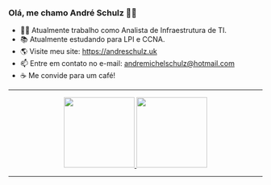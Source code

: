 ### Olá, me chamo André Schulz 👋🐹


- 👨‍💻 Atualmente trabalho como Analista de Infraestrutura de TI.
- 📚 Atualmente estudando para LPI e CCNA.
- 🌎 Visite meu site: <a>https://andreschulz.uk</a>
- 📫 Entre em contato no e-mail: andremichelschulz@hotmail.com
- ☕ Me convide para um café! 
<hr>

<div align="center">
  <a href="https://github.com/andremschulz/">
  <img height="140em" src="https://github-readme-stats.vercel.app/api?username=andremschulz&show_icons=true&theme=dark&include_all_commits=true&count_private=true"/>
  <img height="140em" src="https://github-readme-stats.vercel.app/api/top-langs/?username=andremschulz&layout=compact&langs_count=7&theme=dark"/>
</div>
  <hr>
